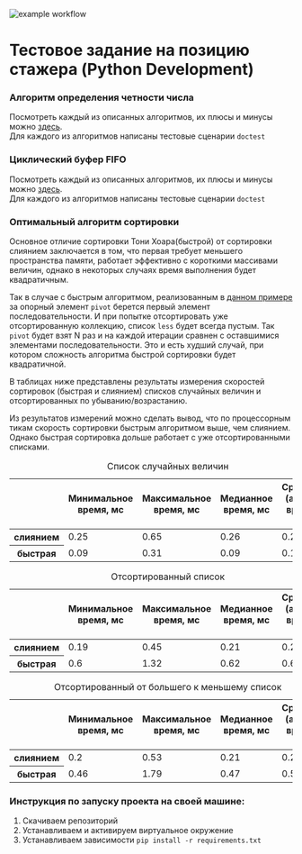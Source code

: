 ![example workflow](https://github.com/buschwaker/wargaming/actions/workflows/main.yml/badge.svg)

# Тестовое задание на позицию стажера (Python Development)

### Алгоритм определения четности числа
Посмотреть каждый из описанных алгоритмов, их плюсы и минусы можно [здесь](https://github.com/buschwaker/wargaming/blob/main/tasks/task1.py). <br>Для каждого из алгоритмов написаны тестовые сценарии `doctest`
### Циклический буфер FIFO
Посмотреть каждый из описанных алгоритмов, их плюсы и минусы можно [здесь](https://github.com/buschwaker/wargaming/blob/main/tasks/task2.py). <br>Для каждого из алгоритмов написаны тестовые сценарии `doctest`
### Оптимальный алгоритм сортировки

<p>Основное отличие сортировки Тони Хоара(быстрой) от сортировки слиянием заключается в том, что первая требует меньшего пространства памяти, работает эффективно с короткими массивами величин, однако в некоторых случаях время выполнения будет квадратичным.</p>

Так в случае с быстрым алгоритмом, реализованным в [данном примере](https://github.com/buschwaker/wargaming/blob/main/tasks/task3.py) за опорный элемент `pivot` берется первый элемент последовательности. И при попытке отсортировать уже отсортированную коллекцию, список `less` будет всегда пустым. Так `pivot` будет взят N раз и на каждой итерации сравнен с оставшимися элементами последовательности. Это и есть худший случай, при котором сложность алгоритма быстрой сортировки будет квадратичной.

<p>В таблицах ниже представлены результаты измерения скоростей сортировок (быстрая и слиянием) списков случайных величин и отсортированных по убыванию/возрастанию.</p>

<p>Из результатов измерений можно сделать вывод, что по процессорным тикам скорость сортировки быстрым алгоритмом выше, чем слиянием. Однако быстрая сортировка дольше работает с уже отсортированными списками.</p>
<table>
    <caption>Список случайных величин</caption>
    <thead>
        <tr>
            <th></th>
            <th>Минимальное время, мс</th>
            <th>Максимальное время, мс</th>
            <th>Медианное время, мс</th>
            <th>Среднее (ариф.) время, мс</th>
        </tr>
    </thead>
    <tbody>
        <tr>
            <th>слиянием</th>
            <td>0.25</td>
            <td>0.65</td>
            <td>0.26</td>
            <td>0.29</td>
        </tr>
        <tr>
            <th>быстрая</th>
            <td>0.09</td>
            <td>0.31</td>
            <td>0.09</td>
            <td>0.1</td>
        </tr>
    </tbody>
</table>

<table>
    <caption>Отсортированный список</caption>
    <thead>
        <tr>
            <th></th>
            <th>Минимальное время, мс</th>
            <th>Максимальное время, мс</th>
            <th>Медианное время, мс</th>
            <th>Среднее (ариф.) время, мс</th>
        </tr>
    </thead>
    <tbody>
        <tr>
            <th>слиянием</th>
            <td>0.19</td>
            <td>0.45</td>
            <td>0.21</td>
            <td>0.23</td>
        </tr>
        <tr>
            <th>быстрая</th>
            <td>0.6</td>
            <td>1.32</td>
            <td>0.62</td>
            <td>0.67</td>
        </tr>
    </tbody>
</table>

<table>
    <caption>Отсортированный от большего к меньшему список</caption>
    <thead>
        <tr>
            <th></th>
            <th>Минимальное время, мс</th>
            <th>Максимальное время, мс</th>
            <th>Медианное время, мс</th>
            <th>Среднее (ариф.) время, мс</th>
        </tr>
    </thead>
    <tbody>
        <tr>
            <th>слиянием</th>
            <td>0.2</td>
            <td>0.53</td>
            <td>0.21</td>
            <td>0.22</td>
        </tr>
        <tr>
            <th>быстрая</th>
            <td>0.46</td>
            <td>1.79</td>
            <td>0.47</td>
            <td>0.52</td>
        </tr>
    </tbody>
</table>

### Инструкция по запуску проекта на своей машине:
1. Скачиваем репозиторий
2. Устанавливаем и активируем виртуальное окружение  
3. Устанавливаем зависимости `pip install -r requirements.txt` 
